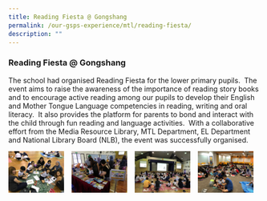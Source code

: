 ```yaml
---
title: Reading Fiesta @ Gongshang
permalink: /our-gsps-experience/mtl/reading-fiesta/
description: ""
---
```

### **Reading Fiesta @ Gongshang**
The school had organised Reading Fiesta for the lower primary pupils.  The event aims to raise the awareness of the importance of reading story books and to encourage active reading among our pupils to develop their English and Mother Tongue Language competencies in reading, writing and oral literacy.  It also provides the platform for parents to bond and interact with the child through fun reading and language activities.  With a collaborative effort from the Media Resource Library, MTL Department, EL Department and National Library Board (NLB), the event was successfully organised.

<img src="/images/fiesta1.jpg" style="width:22%;margin-right:15px;" align = "left">

<img src="/images/fiesta2.jpg" style="width:22%;margin-right:15px;" align = "left">

<img src="/images/fiesta3.jpg" style="width:22%;margin-right:15px;" align = "left">

<img src="/images/fiesta4.jpg" style="width:22%;margin-right:15px;" align = "left">